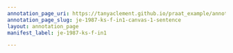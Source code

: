 ```yaml
---
annotation_page_uri: https://tanyaclement.github.io/praat_example/annotations/je-1987-ks-f-in1-canvas-1-sentence.json
annotation_page_slug: je-1987-ks-f-in1-canvas-1-sentence
layout: annotation_page
manifest_label: je-1987-ks-f-in1

---
```

